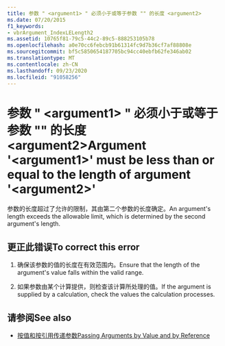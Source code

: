 ```yaml
---
title: 参数 " <argument1> " 必须小于或等于参数 "" 的长度 <argument2>
ms.date: 07/20/2015
f1_keywords:
- vbrArgument_IndexLELength2
ms.assetid: 10765f81-79c5-44c2-89c5-888253105b78
ms.openlocfilehash: a0e70cc6febcb91b61314fc9d7b36cf7af88808e
ms.sourcegitcommit: bf5c5850654187705bc94cc40ebfb62fe346ab02
ms.translationtype: MT
ms.contentlocale: zh-CN
ms.lasthandoff: 09/23/2020
ms.locfileid: "91058256"
---
```

# <a name="argument-argument1-must-be-less-than-or-equal-to-the-length-of-argument-argument2"></a><span data-ttu-id="ca3eb-102">参数 " \<argument1> " 必须小于或等于参数 "" 的长度 \<argument2></span><span class="sxs-lookup"><span data-stu-id="ca3eb-102">Argument '\<argument1>' must be less than or equal to the length of argument '\<argument2>'</span></span>

<span data-ttu-id="ca3eb-103">参数的长度超过了允许的限制，其由第二个参数的长度确定。</span><span class="sxs-lookup"><span data-stu-id="ca3eb-103">An argument's length exceeds the allowable limit, which is determined by the second argument's length.</span></span>  
  
## <a name="to-correct-this-error"></a><span data-ttu-id="ca3eb-104">更正此错误</span><span class="sxs-lookup"><span data-stu-id="ca3eb-104">To correct this error</span></span>  
  
1. <span data-ttu-id="ca3eb-105">确保该参数的值的长度在有效范围内。</span><span class="sxs-lookup"><span data-stu-id="ca3eb-105">Ensure that the length of the argument's value falls within the valid range.</span></span>  
  
2. <span data-ttu-id="ca3eb-106">如果参数由某个计算提供，则检查该计算所处理的值。</span><span class="sxs-lookup"><span data-stu-id="ca3eb-106">If the argument is supplied by a calculation, check the values the calculation processes.</span></span>  
  
## <a name="see-also"></a><span data-ttu-id="ca3eb-107">请参阅</span><span class="sxs-lookup"><span data-stu-id="ca3eb-107">See also</span></span>

- [<span data-ttu-id="ca3eb-108">按值和按引用传递参数</span><span class="sxs-lookup"><span data-stu-id="ca3eb-108">Passing Arguments by Value and by Reference</span></span>](../programming-guide/language-features/procedures/passing-arguments-by-value-and-by-reference.md)

